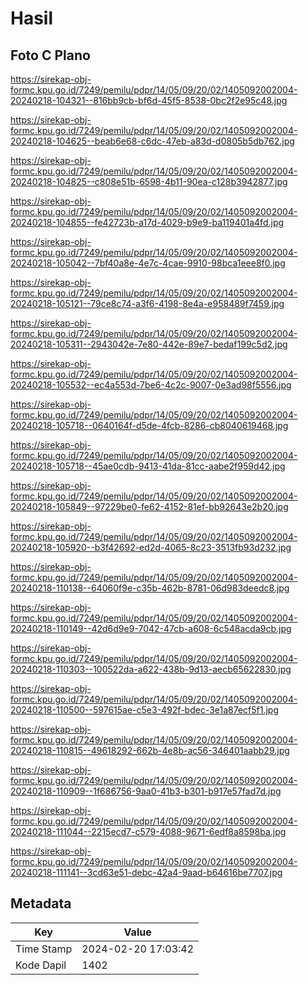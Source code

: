 # Hasil

## Foto C Plano

https://sirekap-obj-formc.kpu.go.id/7249/pemilu/pdpr/14/05/09/20/02/1405092002004-20240218-104321--816bb9cb-bf6d-45f5-8538-0bc2f2e95c48.jpg

https://sirekap-obj-formc.kpu.go.id/7249/pemilu/pdpr/14/05/09/20/02/1405092002004-20240218-104625--beab6e68-c6dc-47eb-a83d-d0805b5db762.jpg

https://sirekap-obj-formc.kpu.go.id/7249/pemilu/pdpr/14/05/09/20/02/1405092002004-20240218-104825--c808e51b-6598-4b11-90ea-c128b3942877.jpg

https://sirekap-obj-formc.kpu.go.id/7249/pemilu/pdpr/14/05/09/20/02/1405092002004-20240218-104855--fe42723b-a17d-4029-b9e9-ba119401a4fd.jpg

https://sirekap-obj-formc.kpu.go.id/7249/pemilu/pdpr/14/05/09/20/02/1405092002004-20240218-105042--7bf40a8e-4e7c-4cae-9910-98bca1eee8f0.jpg

https://sirekap-obj-formc.kpu.go.id/7249/pemilu/pdpr/14/05/09/20/02/1405092002004-20240218-105121--79ce8c74-a3f6-4198-8e4a-e958489f7459.jpg

https://sirekap-obj-formc.kpu.go.id/7249/pemilu/pdpr/14/05/09/20/02/1405092002004-20240218-105311--2943042e-7e80-442e-89e7-bedaf199c5d2.jpg

https://sirekap-obj-formc.kpu.go.id/7249/pemilu/pdpr/14/05/09/20/02/1405092002004-20240218-105532--ec4a553d-7be6-4c2c-9007-0e3ad98f5556.jpg

https://sirekap-obj-formc.kpu.go.id/7249/pemilu/pdpr/14/05/09/20/02/1405092002004-20240218-105718--0640164f-d5de-4fcb-8286-cb8040619468.jpg

https://sirekap-obj-formc.kpu.go.id/7249/pemilu/pdpr/14/05/09/20/02/1405092002004-20240218-105718--45ae0cdb-9413-41da-81cc-aabe2f959d42.jpg

https://sirekap-obj-formc.kpu.go.id/7249/pemilu/pdpr/14/05/09/20/02/1405092002004-20240218-105849--97229be0-fe62-4152-81ef-bb92643e2b20.jpg

https://sirekap-obj-formc.kpu.go.id/7249/pemilu/pdpr/14/05/09/20/02/1405092002004-20240218-105920--b3f42692-ed2d-4065-8c23-3513fb93d232.jpg

https://sirekap-obj-formc.kpu.go.id/7249/pemilu/pdpr/14/05/09/20/02/1405092002004-20240218-110138--64060f9e-c35b-462b-8781-06d983deedc8.jpg

https://sirekap-obj-formc.kpu.go.id/7249/pemilu/pdpr/14/05/09/20/02/1405092002004-20240218-110149--42d6d9e9-7042-47cb-a608-6c548acda9cb.jpg

https://sirekap-obj-formc.kpu.go.id/7249/pemilu/pdpr/14/05/09/20/02/1405092002004-20240218-110303--100522da-a622-438b-9d13-aecb65622830.jpg

https://sirekap-obj-formc.kpu.go.id/7249/pemilu/pdpr/14/05/09/20/02/1405092002004-20240218-110500--597615ae-c5e3-492f-bdec-3e1a87ecf5f1.jpg

https://sirekap-obj-formc.kpu.go.id/7249/pemilu/pdpr/14/05/09/20/02/1405092002004-20240218-110815--49618292-662b-4e8b-ac56-346401aabb29.jpg

https://sirekap-obj-formc.kpu.go.id/7249/pemilu/pdpr/14/05/09/20/02/1405092002004-20240218-110909--1f686756-9aa0-41b3-b301-b917e57fad7d.jpg

https://sirekap-obj-formc.kpu.go.id/7249/pemilu/pdpr/14/05/09/20/02/1405092002004-20240218-111044--2215ecd7-c579-4088-9671-6edf8a8598ba.jpg

https://sirekap-obj-formc.kpu.go.id/7249/pemilu/pdpr/14/05/09/20/02/1405092002004-20240218-111141--3cd63e51-debc-42a4-9aad-b64616be7707.jpg


## Metadata

| Key        | Value               |
| ---------- | ------------------- |
| Time Stamp | 2024-02-20 17:03:42 |
| Kode Dapil | 1402                |



